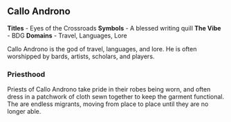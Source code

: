 ## Callo Androno
**Titles** - Eyes of the Crossroads
**Symbols** - A blessed writing quill
**The Vibe** - BDG
**Domains** - Travel, Languages, Lore

Callo Androno is the god of travel, languages, and lore. He is often worshipped by bards, artists, scholars, and players.

### Priesthood
Priests of Callo Androno take pride in their robes being worn, and often dress in a patchwork of cloth sewn together to keep the garment functional. The are endless migrants, moving from place to place until they are no longer able.
